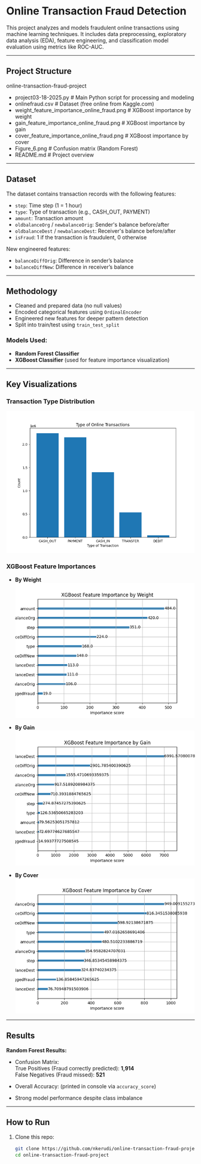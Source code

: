 #  Online Transaction Fraud Detection

This project analyzes and models fraudulent online transactions using machine learning techniques. It includes data preprocessing, exploratory data analysis (EDA), feature engineering, and classification model evaluation using metrics like ROC-AUC.

---

##  Project Structure 
 online-transaction-fraud-project 
-  project03-18-2025.py # Main Python script for processing and modeling 
-  onlinefraud.csv # Dataset (free online from Kaggle.com) 
-  weight_feature_importance_online_fraud.png # XGBoost importance by weight 
-  gain_feature_importance_online_fraud.png # XGBoost importance by gain 
-  cover_feature_importance_online_fraud.png # XGBoost importance by cover 
-  Figure_6.png # Confusion matrix (Random Forest)
-  README.md # Project overview


---

##  Dataset

The dataset contains transaction records with the following features:

- `step`: Time step (1 = 1 hour)
- `type`: Type of transaction (e.g., CASH_OUT, PAYMENT)
- `amount`: Transaction amount
- `oldbalanceOrg` / `newbalanceOrig`: Sender's balance before/after
- `oldbalanceDest` / `newbalanceDest`: Receiver's balance before/after
- `isFraud`: 1 if the transaction is fraudulent, 0 otherwise

New engineered features:
- `balanceDiffOrig`: Difference in sender’s balance
- `balanceDiffNew`: Difference in receiver’s balance

---

##  Methodology

- Cleaned and prepared data (no null values)
- Encoded categorical features using `OrdinalEncoder`
- Engineered new features for deeper pattern detection
- Split into train/test using `train_test_split`

###  Models Used:

- **Random Forest Classifier**
- **XGBoost Classifier** (used for feature importance visualization)

---

##  Key Visualizations

###  Transaction Type Distribution

![Transaction Types](https://raw.githubusercontent.com/nkerudi/online-transaction-fraud-project/main/Figure_6.png)

###  XGBoost Feature Importances

- **By Weight**  
  ![Feature Importance - Weight](https://raw.githubusercontent.com/nkerudi/online-transaction-fraud-project/main/weight_feature_importance_online_fraud.png)

- **By Gain**  
  ![Feature Importance - Gain](https://raw.githubusercontent.com/nkerudi/online-transaction-fraud-project/main/gain_feature_importance_online_fraud.png)

- **By Cover**  
  ![Feature Importance - Cover](https://raw.githubusercontent.com/nkerudi/online-transaction-fraud-project/main/cover_feature_importance_online_fraud.png)

---

##  Results

**Random Forest Results:**
- Confusion Matrix:  
  True Positives (Fraud correctly predicted): **1,914**  
  False Negatives (Fraud missed): **521**

- Overall Accuracy: (printed in console via `accuracy_score`)

- Strong model performance despite class imbalance

---

##  How to Run

1. Clone this repo:
   ```bash
   git clone https://github.com/nkerudi/online-transaction-fraud-project.git
   cd online-transaction-fraud-project



